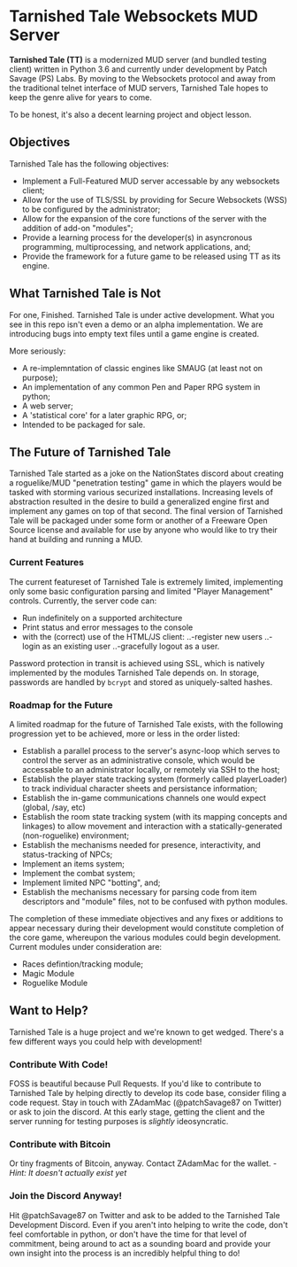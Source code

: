 # Tarnished Tale Websockets MUD Server
**Tarnished Tale (TT)** is a modernized MUD server (and bundled testing client) written in Python 3.6 and currently under development by Patch Savage (PS) Labs. By moving to the Websockets protocol and away from the traditional telnet interface of MUD servers, Tarnished Tale hopes to keep the genre alive for years to come.

To be honest, it's also a decent learning project and object lesson.

## Objectives
Tarnished Tale has the following objectives:
 - Implement a Full-Featured MUD server accessable by any websockets client;
 - Allow for the use of TLS/SSL by providing for Secure Websockets (WSS) to be configured by the administrator;
 - Allow for the expansion of the core functions of the server with the addition of add-on "modules";
 - Provide a learning process for the developer(s) in asyncronous programming, multiprocessing, and network applications, and;
 - Provide the framework for a future game to be released using TT as its engine.

## What Tarnished Tale is Not
For one, Finished. Tarnished Tale is under active development. What you see in this repo isn't even a demo or an alpha implementation. We are introducing bugs into empty text files until a game engine is created.

More seriously:
 - A re-implemntation of classic engines like SMAUG (at least not on purpose);
 - An implementation of any common Pen and Paper RPG system in python;
 - A web server;
 - A 'statistical core' for a later graphic RPG, or;
 - Intended to be packaged for sale.

## The Future of Tarnished Tale
Tarnished Tale started as a joke on the NationStates discord about creating a roguelike/MUD "penetration testing" game in which the players would be tasked with storming various securized installations. Increasing levels of abstraction resulted in the desire to build a generalized engine first and implement any games on top of that second. The final version of Tarnished Tale will be packaged under some form or another of a Freeware Open Source license and available for use by anyone who would like to try their hand at building and running a MUD.

### Current Features
The current featureset of Tarnished Tale is extremely limited, implementing only some basic configuration parsing and limited "Player Management" controls. Currently, the server code can:
 - Run indefinitely on a supported architecture
 - Print status and error messages to the console
 - with the (correct) use of the HTML/JS client:
 ..-register new users
 ..-login as an existing user
 ..-gracefully logout as a user.

Password protection in transit is achieved using SSL, which is natively implemented by the modules Tarnished Tale depends on. In storage, passwords are handled by `bcrypt` and stored as uniquely-salted hashes.

### Roadmap for the Future
A limited roadmap for the future of Tarnished Tale exists, with the following progression yet to be achieved, more or less in the order listed:
 - Establish a parallel process to the server's async-loop which serves to control the server as an administrative console, which would be accessable to an administrator locally, or remotely via SSH to the host;
 - Establish the player state tracking system (formerly called playerLoader) to track individual character sheets and persistance information;
 - Establish the in-game communications channels one would expect (global, /say, etc)
 - Establish the room state tracking system (with its mapping concepts and linkages) to allow movement and interaction with a statically-generated (non-roguelike) environment;
 - Establish the mechanisms needed for presence, interactivity, and status-tracking of NPCs;
 - Implement an items system;
 - Implement the combat system;
 - Implement limited NPC "botting", and;
 - Establish the mechanisms necessary for parsing code from item descriptors and "module" files, not to be confused with python modules.

The completion of these immediate objectives and any fixes or additions to appear necessary during their development would constitute completion of the core game, whereupon the various modules could begin development. Current modules under consideration are:
 - Races defintion/tracking module;
 - Magic Module
 - Roguelike Module

## Want to Help?
Tarnished Tale is a huge project and we're known to get wedged. There's a few different ways you could help with development!

### Contribute With Code!
FOSS is beautiful because Pull Requests. If you'd like to contribute to Tarnished Tale by helping directly to develop its code base, consider filing a code request. Stay in touch with ZAdamMac (@patchSavage87 on Twitter) or ask to join the discord. At this early stage, getting the client and the server running for testing purposes is *slightly* ideosyncratic.

### Contribute with Bitcoin
Or tiny fragments of Bitcoin, anyway. Contact ZAdamMac for the wallet. *-Hint: It doesn't actually exist yet*

### Join the Discord Anyway!
Hit @patchSavage87 on Twitter and ask to be added to the Tarnished Tale Development Discord. Even if you aren't into helping to write the code, don't feel comfortable in python, or don't have the time for that level of commitment, being around to act as a sounding board and provide your own insight into the process is an incredibly helpful thing to do!
